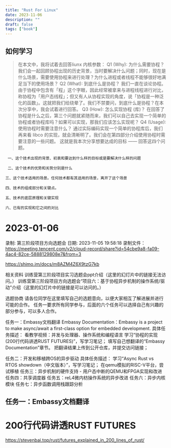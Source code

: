 ```yaml
---
title: "Rust For Linux"
date: 2023-11-06
description: ""
draft: false
tags: ["book"]
---
```










## 如何学习

> 在本文中，我将试着去回答liunx 内核参数：
> Q1 (Why): 为什么需要协程？
> 我们会一起回顾协程出现的历史背景，当时要解决什么问题；同时，现在是什么场景，需要使用协程来进行处理？为什么进程或者线程不能够很好地满足当下的使用场景？
> Q2 (What): 到底什么是协程？
> 我们一直在谈论协程。由于协程中包含有「程」这个字眼，因此经常被拿来与进程线程进行对比，称协程为「用户态线程」；但又有人从协程实现的角度，说「协程是一种泛化的函数」。这就把我们给绕晕了。我们不禁要问，到底什么是协程？在本次分享中，我会试着进行回答。
> Q3 (How): 怎么实现协程 (库)？
> 在回答了协程是什么之后，第三个问题就紧随而来，我们可以自己去实现一个简单的协程或者协程库吗？如果可以实现，那我们应该怎么实现呢？
> Q4 (Usage): 使用协程时需要注意什么？
> 通过实际编码实现一个简单的协程库后，我们再来看 libco 的实现，就会清晰明了。我们会在第四部分介绍使用协程时需要注意的一些问题。
> 这就是我本次分享想要达成的目标 —— 回答这四个问题。

~~~
 一、这个技术出现的背景、初衷和要达到什么样的目标或是要解决什么样的问题 

 二、这个技术的优势和劣势分别是什么 

三、这个技术适用的场景。任何技术都有其适用的场景，离开了这个场景

四、技术的组成部分和关键点。

五、技术的底层原理和关键实现

六、已有的实现和它之间的对比
~~~







# 2023-01-06



录制: 第三阶段项目方向选题会
日期: 2023-11-05 19:58:18
录制文件：https://meeting.tencent.com/v2/cloud-record/share?id=54cbe9a8-fa09-4ac4-82ce-5888129808e7&from=3

https://shimo.im/docs/m8AZM4Z6X9tzG7kb


相关资料
训练营第三阶段项目实习选题会ppt介绍（这里的幻灯片中的链接无法访问。）
训练营第三阶段项目方向选题会“项目六：基于协程异步机制的操作系统/驱动”介绍（这里的幻灯片中的链接是可以访问的。）

选题协商
请各位同学在这里填写自己的选题意向，以便大家相互了解进展并进行可能的合作。
任务一要求所有同学参与，后面的六个任务可以选择自己有兴趣的部分参与，可以多人合作。

任务一：Embassy文档翻译
Embassy Documentation：Embassy is a project to make async/await a first-class option for embedded development.
具体任务描述：
看教学视频：并发与处理器、操作系统和编程语言
学习“协程的实现(200行代码讲透RUST FUTURES)”，写学习笔记；
填写自己想翻译的“Embassy Documentation”章节。
把翻译结果上传到公开仓库，并提交访问链接；

任务二：开发和移植跨OS的异步驱动
具体任务描述：
学习“Async Rust vs RTOS showdown（中文版本）”，写学习笔记；
在qemu模拟的RISC-V平台，尝试移植
任务三：异步机制的硬件支持 - 用户态中断的QEMU和FPGA实现和改进
任务四：共享调度器
任务五：reL4微内枋操作系统的异步改进
任务六：异步内核模块
任务七：异步函数调用栈跟踪分析





## 任务一：Embassy文档翻译

# 200行代码讲透RUST FUTURES

https://stevenbai.top/rust/futures_explained_in_200_lines_of_rust/



























